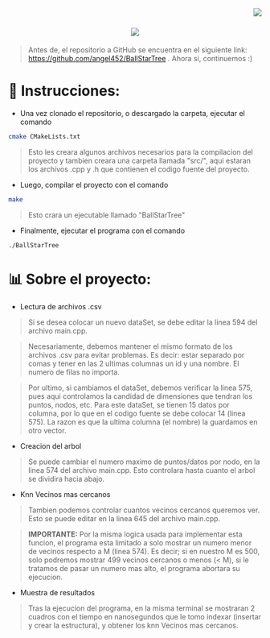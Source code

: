 
<img align="right" src="https://visitor-badge.laobi.icu/badge?page_id=zumrudu-anka.zumrudu-anka">

<h1 align="center">
  <a href="https://git.io/typing-svg">
    <img src="https://readme-typing-svg.herokuapp.com/?lines=Hello,+There!+;This+is+Angel+Loayza...;Nice+to+meet+you!&center=true&size=30">
  </a>
</h1>

> Antes de, el repositorio a GitHub se encuentra en el siguiente link: https://github.com/angel452/BallStarTree . Ahora si, continuemos :)

# 💫 Instrucciones:
- Una vez clonado el repositorio, o descargado la carpeta, ejecutar el comando
```bash
cmake CMakeLists.txt
```
> Esto les creara algunos archivos necesarios para la compilacion del proyecto y tambien creara una carpeta llamada "src/", aqui estaran los archivos .cpp y .h que contienen el codigo fuente del proyecto.
- Luego, compilar el proyecto con el comando
```bash
make
```
> Esto crara un ejecutable llamado "BallStarTree"
- Finalmente, ejecutar el programa con el comando
```bash
./BallStarTree
```
# 📊 Sobre el proyecto:
- Lectura de archivos .csv
> Si se desea colocar un nuevo dataSet, se debe editar la linea 594 del archivo main.cpp.

> Necesariamente, debemos mantener el mismo formato de los archivos .csv para evitar problemas. Es decir: estar separado por comas y tener en las 2 ultimas columnas un id y una nombre. El numero de filas no importa.

>  Por ultimo, si cambiamos el dataSet, debemos verificar la linea 575, pues aqui controlamos la candidad de dimensiones que tendran los puntos, nodos, etc. Para este dataSet, se tienen 15 datos por columna, por lo que en el codigo fuente se debe colocar 14 (linea 575). La razon es que la ultima columna (el nombre) la guardamos en otro vector.

- Creacion del arbol
> Se puede cambiar el numero maximo de puntos/datos por nodo, en la linea 574 del archivo main.cpp. Esto controlara hasta cuanto el arbol se dividira hacia abajo.

- Knn Vecinos mas cercanos
> Tambien podemos controlar cuantos vecinos cercanos queremos ver. Esto se puede editar en la linea 645 del archivo main.cpp.

> **IMPORTANTE:** Por la misma logica usada para implementar esta funcion, el programa esta limitado a solo mostrar un numero menor de vecinos respecto a M (linea 574). Es decir; si en nuestro M es 500, solo podremos mostrar 499 vecinos cercanos o menos (< M), si le tratamos de pasar un numero mas alto, el programa abortara su ejecucion.

- Muestra de resultados
> Tras la ejecucion del programa, en la misma terminal se mostraran 2 cuadros con el tiempo en nanosegundos que le tomo indexar (insertar y crear la estructura), y obtener los knn Vecinos mas cercanos.
